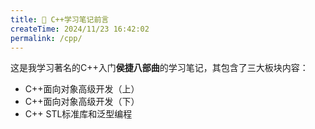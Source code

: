 ```yaml
---
title: 📃 C++学习笔记前言
createTime: 2024/11/23 16:42:02
permalink: /cpp/
---
```

这是我学习著名的C++入门**侯捷八部曲**的学习笔记，其包含了三大板块内容：

- C++面向对象高级开发（上）
- C++面向对象高级开发（下）
- C++ STL标准库和泛型编程

